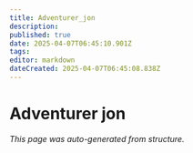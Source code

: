 ```yaml
---
title: Adventurer_jon
description: 
published: true
date: 2025-04-07T06:45:10.901Z
tags: 
editor: markdown
dateCreated: 2025-04-07T06:45:08.838Z
---
```


# Adventurer jon

*This page was auto-generated from structure.*